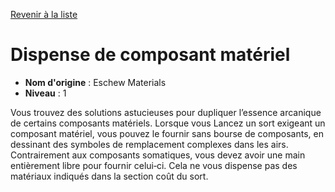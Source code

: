 [Revenir à la liste](list.md)

# Dispense de composant matériel

 * **Nom d'origine** : Eschew Materials
 * **Niveau** : 1


<p>Vous trouvez des solutions astucieuses pour dupliquer l’essence arcanique de certains composants matériels. Lorsque vous Lancez un sort exigeant un composant matériel, vous pouvez le fournir sans bourse de composants, en dessinant des symboles de remplacement complexes dans les airs. Contrairement aux composants somatiques, vous devez avoir une main entièrement libre pour fournir celui‑ci. Cela ne vous dispense pas des matériaux indiqués dans la section coût du sort.</p>